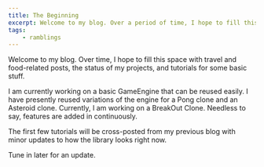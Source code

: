 ```yaml
---
title: The Beginning
excerpt: Welcome to my blog. Over a period of time, I hope to fill this space with travel and food-related posts, the status of my projects and tutorials
tags:
    - ramblings
---
```


Welcome to my blog. Over time, I hope to fill this space with travel and food-related posts, the status of my projects, and tutorials for some basic stuff.

I am currently working on a basic GameEngine that can be reused easily. I have presently reused variations of the engine for a Pong clone and an Asteroid clone. Currently, I am working on a BreakOut Clone. Needless to say, features are added in continuously.

The first few tutorials will be cross-posted from my previous blog with minor updates to how the library looks right now.

Tune in later for an update.
